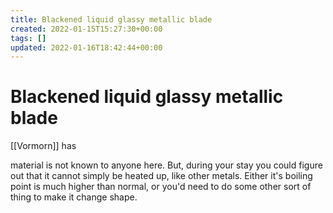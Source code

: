 ```yaml
---
title: Blackened liquid glassy metallic blade
created: 2022-01-15T15:27:30+00:00
tags: []
updated: 2022-01-16T18:42:44+00:00
---
```

# Blackened liquid glassy metallic blade
[[Vormorn]] has

material is not known to anyone here. But, during your stay you could figure out that it cannot simply be heated up, like other metals. Either it's boiling point is much higher than normal, or you'd need to do some other sort of thing to make it change shape.


